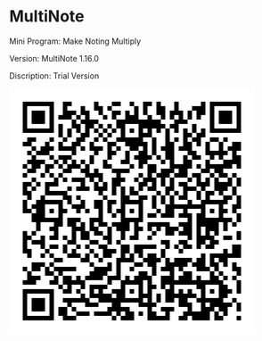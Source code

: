 # MultiNote
Mini Program: Make Noting Multiply

Version: MultiNote 1.16.0

Discription: Trial Version

![](https://github.com/iClassic-Live/MultiNote/blob/master/images/MultiNote%20Trail%20Version.jpg?raw=true)
